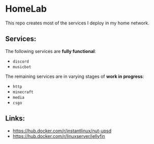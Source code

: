 # HomeLab
This repo creates most of the services I deploy in my home network.

## Services:
The following services are **fully functional**:
- `discord`
- `musicbot`

The remaining services are in varying stages of **work in progress**:
- `http`
- `minecraft`
- `media`
- `csgo`

## Links:
- https://hub.docker.com/r/instantlinux/nut-upsd
- https://hub.docker.com/r/linuxserver/jellyfin
